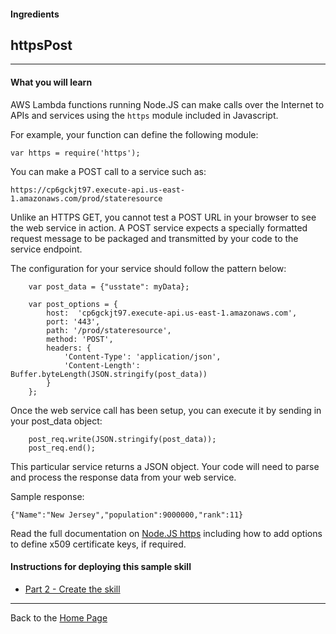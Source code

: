 #### Ingredients
## httpsPost <a id="title"></a>
<hr />


#### What you will learn

AWS Lambda functions running Node.JS can make calls over the Internet to APIs and services using the ```https``` module included in Javascript.

For example, your function can define the following module:

```var https = require('https');```

You can make a POST call to a service such as:

```
https://cp6gckjt97.execute-api.us-east-1.amazonaws.com/prod/stateresource
```

Unlike an HTTPS GET, you cannot test a POST URL in your browser to see the web service in action.
A POST service expects a specially formatted request message to be packaged and transmitted by your code to the service endpoint.

The configuration for your service should follow the pattern below:


```
    var post_data = {"usstate": myData};

    var post_options = {
        host:  'cp6gckjt97.execute-api.us-east-1.amazonaws.com',
        port: '443',
        path: '/prod/stateresource',
        method: 'POST',
        headers: {
            'Content-Type': 'application/json',
            'Content-Length': Buffer.byteLength(JSON.stringify(post_data))
        }
    };
```

Once the web service call has been setup, you can execute it by sending in your post_data object:

```
    post_req.write(JSON.stringify(post_data));
    post_req.end();
```

This particular service returns a JSON object.  Your code will need to parse and process the response data from your web service.

Sample response:
```
{"Name":"New Jersey","population":9000000,"rank":11}
```


Read the full documentation on [Node.JS https](https://nodejs.org/api/https.html#https_https_request_options_callback) including how to add options to define x509 certificate keys, if required.


#### Instructions for deploying this sample skill

 * [Part 2 - Create the skill](./PAGE2.md#title)


<hr />

Back to the [Home Page](../../README.md#title)



